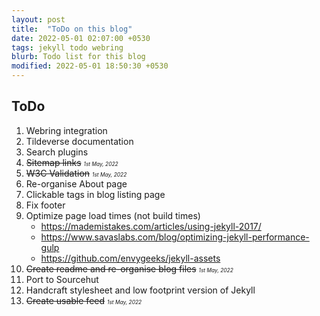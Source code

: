 ```yaml
---
layout: post
title:  "ToDo on this blog"
date: 2022-05-01 02:07:00 +0530
tags: jekyll todo webring
blurb: Todo list for this blog
modified: 2022-05-01 18:50:30 +0530 
---
```

## ToDo

1. Webring integration
2. Tildeverse documentation
3. Search plugins
4. ~~Sitemap links~~ <span style="font-size:0.6em;">*1st May, 2022*</span>
5. ~~W3C Validation~~ <span style="font-size:0.6em;">*1st May, 2022*</span>
6. Re-organise About page
7. Clickable tags in blog listing page
8. Fix footer
9. Optimize page load times (not build times)
	- https://mademistakes.com/articles/using-jekyll-2017/
	- https://www.savaslabs.com/blog/optimizing-jekyll-performance-gulp
	- https://github.com/envygeeks/jekyll-assets
10. ~~Create readme and re-organise blog files~~ <span style="font-size:0.6em;">*1st May, 2022*</span>
11. Port to Sourcehut
12. Handcraft stylesheet and low footprint version of Jekyll
13. ~~Create usable feed~~ <span style="font-size:0.6em;">*1st May, 2022*</span>
